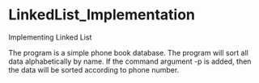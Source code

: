 LinkedList_Implementation
=========================

Implementing Linked List

The program is a simple phone book database. The program will sort all data alphabetically by name. If the command argument -p is added, then the data will be sorted according to phone number.
